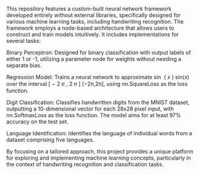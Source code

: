 This repository features a custom-built neural network framework developed entirely without external libraries, specifically designed for various machine learning tasks, including handwriting recognition. The framework employs a node-based architecture that allows users to construct and train models intuitively. It includes implementations for several tasks:

Binary Perceptron: Designed for binary classification with output labels of either 1 or -1, utilizing a parameter node for weights without needing a separate bias.

Regression Model: Trains a neural network to approximate 
sin
⁡
(
𝑥
)
sin(x) over the interval 
[
−
2
𝜋
,
2
𝜋
]
[−2π,2π], using nn.SquareLoss as the loss function.

Digit Classification: Classifies handwritten digits from the MNIST dataset, outputting a 10-dimensional vector for each 28x28 pixel input, with nn.SoftmaxLoss as the loss function. The model aims for at least 97% accuracy on the test set.

Language Identification: Identifies the language of individual words from a dataset comprising five languages.

By focusing on a tailored approach, this project provides a unique platform for exploring and implementing machine learning concepts, particularly in the context of handwriting recognition and classification tasks.






